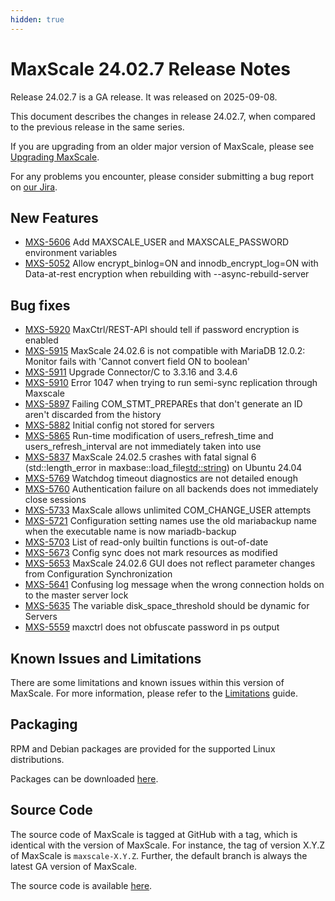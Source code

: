 ```yaml
---
hidden: true
---
```


# MaxScale 24.02.7 Release Notes

Release 24.02.7 is a GA release. It was released on 2025-09-08.

This document describes the changes in release 24.02.7, when compared to the previous release in the same series.

If you are upgrading from an older major version of MaxScale, please see [Upgrading MaxScale](https://app.gitbook.com/s/0pSbu5DcMSW4KwAkUcmX/maxscale-management/deployment/installation-and-configuration/upgrading-maxscale).

For any problems you encounter, please consider submitting a bug report on [our Jira](https://jira.mariadb.org/projects/MXS).

## New Features

* [MXS-5606](https://jira.mariadb.org/browse/MXS-5606) Add MAXSCALE\_USER and MAXSCALE\_PASSWORD environment variables
* [MXS-5052](https://jira.mariadb.org/browse/MXS-5052) Allow encrypt\_binlog=ON and innodb\_encrypt\_log=ON with Data-at-rest encryption when rebuilding with --async-rebuild-server

## Bug fixes

* [MXS-5920](https://jira.mariadb.org/browse/MXS-5920) MaxCtrl/REST-API should tell if password encryption is enabled
* [MXS-5915](https://jira.mariadb.org/browse/MXS-5915) MaxScale 24.02.6 is not compatible with MariaDB 12.0.2: Monitor fails with 'Cannot convert field ON to boolean'
* [MXS-5911](https://jira.mariadb.org/browse/MXS-5911) Upgrade Connector/C to 3.3.16 and 3.4.6
* [MXS-5910](https://jira.mariadb.org/browse/MXS-5910) Error 1047 when trying to run semi-sync replication through Maxscale
* [MXS-5897](https://jira.mariadb.org/browse/MXS-5897) Failing COM\_STMT\_PREPAREs that don't generate an ID aren't discarded from the history
* [MXS-5882](https://jira.mariadb.org/browse/MXS-5882) Initial config not stored for servers
* [MXS-5865](https://jira.mariadb.org/browse/MXS-5865) Run-time modification of users\_refresh\_time and users\_refresh\_interval are not immediately taken into use
* [MXS-5837](https://jira.mariadb.org/browse/MXS-5837) MaxScale 24.02.5 crashes with fatal signal 6 (std::length\_error in maxbase::load\_file[std::string](std::string)) on Ubuntu 24.04
* [MXS-5769](https://jira.mariadb.org/browse/MXS-5769) Watchdog timeout diagnostics are not detailed enough
* [MXS-5760](https://jira.mariadb.org/browse/MXS-5760) Authentication failure on all backends does not immediately close sessions
* [MXS-5733](https://jira.mariadb.org/browse/MXS-5733) MaxScale allows unlimited COM\_CHANGE\_USER attempts
* [MXS-5721](https://jira.mariadb.org/browse/MXS-5721) Configuration setting names use the old mariabackup name when the executable name is now mariadb-backup
* [MXS-5703](https://jira.mariadb.org/browse/MXS-5703) List of read-only builtin functions is out-of-date
* [MXS-5673](https://jira.mariadb.org/browse/MXS-5673) Config sync does not mark resources as modified
* [MXS-5653](https://jira.mariadb.org/browse/MXS-5653) MaxScale 24.02.6 GUI does not reflect parameter changes from Configuration Synchronization
* [MXS-5641](https://jira.mariadb.org/browse/MXS-5641) Confusing log message when the wrong connection holds on to the master server lock
* [MXS-5635](https://jira.mariadb.org/browse/MXS-5635) The variable disk\_space\_threshold should be dynamic for Servers
* [MXS-5559](https://jira.mariadb.org/browse/MXS-5559) maxctrl does not obfuscate password in ps output

## Known Issues and Limitations

There are some limitations and known issues within this version of MaxScale. For more information, please refer to the [Limitations](https://app.gitbook.com/s/0pSbu5DcMSW4KwAkUcmX/maxscale-quickstart-guides/mariadb-maxscale-limitations-guide) guide.

## Packaging

RPM and Debian packages are provided for the supported Linux distributions.

Packages can be downloaded [here](https://mariadb.com/downloads/#mariadb_platform-mariadb_maxscale).

## Source Code

The source code of MaxScale is tagged at GitHub with a tag, which is identical with the version of MaxScale. For instance, the tag of version X.Y.Z of MaxScale is `maxscale-X.Y.Z`. Further, the default branch is always the latest GA version of MaxScale.

The source code is available [here](https://github.com/mariadb-corporation/MaxScale).
